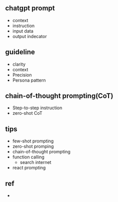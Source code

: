 ## chatgpt prompt
+ context
+ instruction
+ input data
+ output indecator

## guideline
+ clarity
+ context
+ Precision
+ Persona pattern

## chain-of-thought prompting(CoT)
+ Step-to-step instruction
+ zero-shot CoT

## tips
+ few-shot prompting
+ zero-shot promping
+ chain-of-thought prompting
+ function calling
    + search internet
+ react prompting

## ref
+ [](https://github.com/Tang-Lab-super/ChatGPT-prompt)